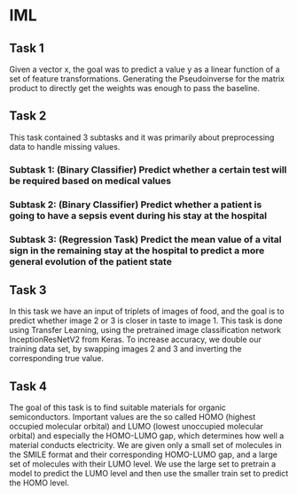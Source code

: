 # IML
## Task 1
Given a vector x, the goal was to predict a value y as a linear function of a set of feature transformations. Generating the Pseudoinverse for the matrix product to directly get the weights was enough to pass the baseline.

## Task 2 
This task contained 3 subtasks and it was primarily about preprocessing data to handle missing values.
### Subtask 1: (Binary Classifier) Predict whether a certain test will be required based on medical values
### Subtask 2: (Binary Classifier) Predict whether a patient is going to have a sepsis event during his stay at the hospital
### Subtask 3: (Regression Task) Predict the mean value of a vital sign in the remaining stay at the hospital to predict a more general evolution of the patient state

## Task 3
In this task we have an input of triplets of images of food, and the goal is to predict whether image 2 or 3 is closer in taste to image 1. This task is done using Transfer Learning, using the pretrained image classification network InceptionResNetV2 from Keras. To increase accuracy, we double our training data set, by swapping images 2 and 3 and inverting the corresponding true value.

## Task 4
The goal of this task is to find suitable materials for organic semiconductors. Important values are the so called HOMO (highest occupied molecular orbital) and LUMO (lowest unoccupied molecular orbital) and especially the HOMO-LUMO gap, which determines how well a material conducts electricity. We are given only a small set of molecules in the SMILE format and their corresponding HOMO-LUMO gap, and a large set of molecules with their LUMO level. We use the large set to pretrain a model to predict the LUMO level and then use the smaller train set to predict the HOMO level.
